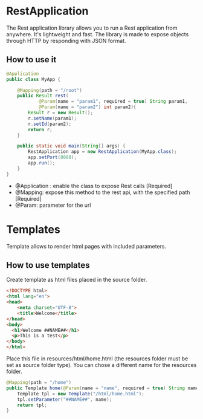 # RestApplication
The Rest application library allows you to run a Rest application from anywhere. It's lightweight and fast. The library is made to expose objects through HTTP by responding with JSON format.

## How to use it

```java
@Application
public class MyApp {

    @Mapping(path = "/root")
    public Result rest(
            @Param(name = "param1", required = true) String param1,
            @Param(name = "param2") int param2){
        Result r = new Result();
        r.setName(param1);
        r.setId(param2);
        return r;
    }

    public static void main(String[] args) {
        RestApplication app = new RestApplication(MyApp.class);
        app.setPort(8888);
        app.run();
    }
}
```
* @Application : enable the class to expose Rest calls [Required]
* @Mapping: expose this method to the rest api, with the specified path [Required]
* @Param: parameter for the url

# Templates

Template allows to render html pages with included parameters.

## How to use templates

Create template as html files placed in the source folder.

```html
<!DOCTYPE html>
<html lang="en">
<head>
    <meta charset="UTF-8">
    <title>Welcome</title>
</head>
<body>
  <h1>Welcome ##NAME##</h1>
  <p>This is a test</p>
</body>
</html>
```

Place this file in resources/html/home.html (the resources folder must be set as source folder type). You can chose a different name for the resources folder.

```java
@Mapping(path = "/home")
public Template home(@Param(name = "name", required = true) String name){
    Template tpl = new Template("/html/home.html");
    tpl.setParameter("##NAME##", name);
    return tpl;
}
```